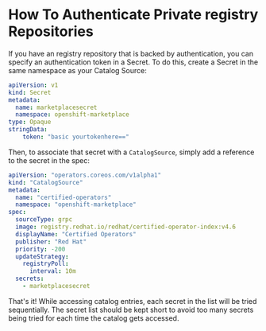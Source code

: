 # How To Authenticate Private registry Repositories

If you have an registry repository that is backed by authentication, you can specify an authentication token in a Secret. To do this, create a Secret in the same namespace as your Catalog Source:

```yaml
apiVersion: v1
kind: Secret
metadata:
  name: marketplacesecret
  namespace: openshift-marketplace
type: Opaque
stringData:
    token: "basic yourtokenhere=="
```

Then, to associate that secret with a `CatalogSource`, simply add a reference to the secret in the spec:

```yaml
apiVersion: "operators.coreos.com/v1alpha1"
kind: "CatalogSource"
metadata:
  name: "certified-operators"
  namespace: "openshift-marketplace"
spec:
  sourceType: grpc
  image: registry.redhat.io/redhat/certified-operator-index:v4.6
  displayName: "Certified Operators"
  publisher: "Red Hat"
  priority: -200
  updateStrategy:
    registryPoll:
      interval: 10m
  secrets:
    - marketplacesecret
```

That's it! While accessing catalog entries, each secret in the list will be tried sequentially. The secret list should be kept short to avoid too many secrets being tried for each time the catalog gets accessed.